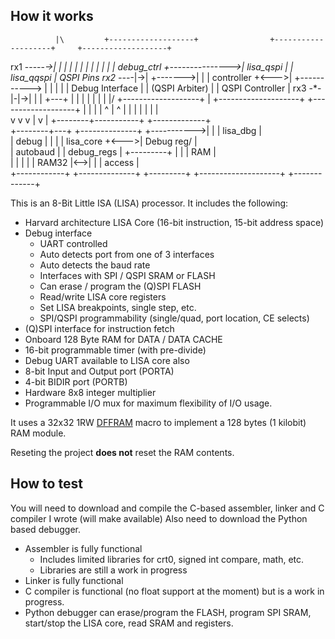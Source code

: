 ## How it works


                                                                                                      
              |\         +-------------------+                +--------------------+     +-------------------+ 
 rx1  -----*->| |        |                   |                |                    |     |                   |
           |  | |        |   debug_ctrl      +--------------->|    lisa_qspi       |     |   lisa_qqspi      | QSPI Pins
 rx2  ---*-|->| +------->|                   |                |     controller     +<--->|                   +-----------> 
         | |  | |        |  Debug Interface  |                |  (QSPI Arbiter)    |     |  QSPI Controller  |
 rx3  -*-|-|->| |        |                   +---+            |                    |     |                   |
       | | |  |/         +-------------------+   |            +--------------------+     +-------------------+
       | | |   |                 ^               |                     ^
       | | |   |                 |               |                     |                                  
       v v v   |                 v               |            +--------+-----------+     +-------------+       
      +--------+---+       +--------------+      +----------->|                    |     |  lisa_dbg   |       
      |   debug    |       |              |                   |    lisa_core       +<--->|  Debug reg/ |       
      |  autobaud  |       | debug_regs   |    +---------+    |                    |     |    RAM      |       
      |            |       |              |    |  RAM32  |<-->|                    |     |   access    |    
      +------------+       +--------------+    +---------+    +--------------------+     +-------------+    
                                                          
                                                                           
                                                                                                         
This is an 8-Bit Little ISA (LISA) processor.  It includes the following:

   - Harvard architecture LISA Core (16-bit instruction, 15-bit address space)
   - Debug interface
      * UART controlled
      * Auto detects port from one of 3 interfaces
      * Auto detects the baud rate
      * Interfaces with SPI / QSPI SRAM or FLASH
      * Can erase / program the (Q)SPI FLASH
      * Read/write LISA core registers
      * Set LISA breakpoints, single step, etc.
      * SPI/QSPI programmability (single/quad, port location, CE selects)
   - (Q)SPI interface for instruction fetch
   - Onboard 128 Byte RAM for DATA / DATA CACHE
   - 16-bit programmable timer (with pre-divide)
   - Debug UART available to LISA core also
   - 8-bit Input and Output port (PORTA)
   - 4-bit BIDIR port (PORTB)
   - Hardware 8x8 integer multiplier
   - Programmable I/O mux for maximum flexibility of I/O usage.
                                                                         
It uses a 32x32 1RW [DFFRAM](https://github.com/AUCOHL/DFFRAM) macro to implement a 128 bytes (1 kilobit) RAM module.

Reseting the project **does not** reset the RAM contents.

## How to test

You will need to download and compile the C-based assembler, linker and C compiler I wrote (will make available)
Also need to download the Python based debugger.

  - Assembler is fully functional
    - Includes limited libraries for crt0, signed int compare, math, etc.
    - Libraries are still a work in progress
  - Linker is fully functional
  - C compiler is functional (no float support at the moment) but is a work in progress.
  - Python debugger can erase/program the FLASH, program SPI SRAM, start/stop the LISA core, read SRAM and registers.

